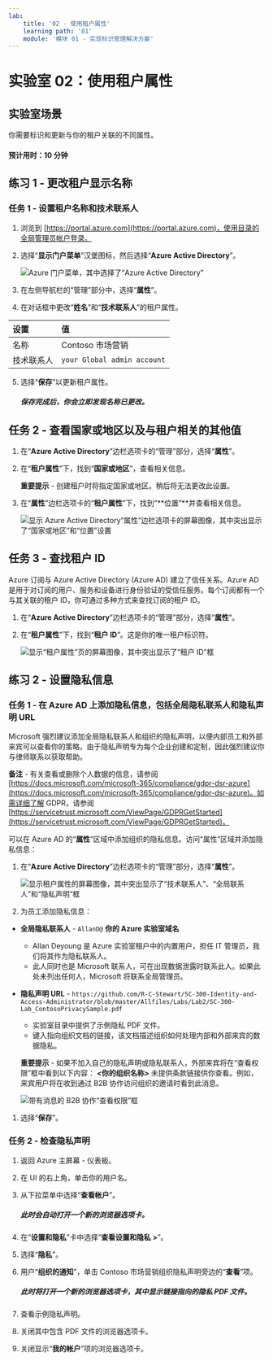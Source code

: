 ```yaml
---
lab:
    title: '02 - 使用租户属性'
    learning path: '01'
    module: '模块 01 - 实现标识管理解决方案'
---
```


# 实验室 02：使用租户属性

## 实验室场景

你需要标识和更新与你的租户关联的不同属性。

#### 预计用时：10 分钟

## 练习 1 - 更改租户显示名称

### 任务 1 - 设置租户名称和技术联系人

1. 浏览到 [https://portal.azure.com](https://portal.azure.com)，使用目录的全局管理员帐户登录。

2. 选择“**显示门户菜单**”汉堡图标，然后选择“**Azure Active Directory**”。

    ![Azure 门户菜单，其中选择了“Azure Active Directory”](./media/azure-portal-menu-aad.png)

3. 在左侧导航栏的“管理”部分中，选择“**属性**”。

4. 在对话框中更改“**姓名**”和“**技术联系人**”的租户属性。

| **设置** | **值** |
| :--- | :--- |
| 名称 | Contoso 市场营销 |
| 技术联系人 | `your Global admin account` |

5. 选择“**保存**”以更新租户属性。

      ##### 保存完成后，你会立即发现名称已更改。

## 任务 2 - 查看国家或地区以及与租户相关的其他值

1. 在“**Azure Active Directory**”边栏选项卡的“管理”部分，选择“**属性**”。

2. 在“**租户属性**”下，找到“**国家或地区**”，查看相关信息。

    **重要提示** - 创建租户时将指定国家或地区。稍后将无法更改此设置。

3. 在“**属性**”边栏选项卡的“**租户属性**”下，找到“**位置”**并查看相关信息。

    ![显示 Azure Active Directory“属性”边栏选项卡的屏幕图像，其中突出显示了“国家或地区”和“位置”设置](./media/azure-active-directory-properties-country-location.png)

## 任务 3 - 查找租户 ID

Azure 订阅与 Azure Active Directory (Azure AD) 建立了信任关系。Azure AD 是用于对订阅的用户、服务和设备进行身份验证的受信任服务。每个订阅都有一个与其关联的租户 ID，你可通过多种方式来查找订阅的租户 ID。

1. 在“**Azure Active Directory**”边栏选项卡的“管理”部分，选择“**属性**”。

2. 在“**租户属性**”下，找到“**租户 ID**”。这是你的唯一租户标识符。

    ![显示“租户属性”页的屏幕图像，其中突出显示了“租户 ID”框](./media/portal-tenant-id.png)

## 练习 2 - 设置隐私信息

### 任务 1 - 在 Azure AD 上添加隐私信息，包括全局隐私联系人和隐私声明 URL

Microsoft 强烈建议添加全局隐私联系人和组织的隐私声明，以便内部员工和外部来宾可以查看你的策略。由于隐私声明专为每个企业创建和定制，因此强烈建议你与律师联系以获取帮助。

   **备注** - 有关查看或删除个人数据的信息，请参阅 [https://docs.microsoft.com/microsoft-365/compliance/gdpr-dsr-azure](https://docs.microsoft.com/microsoft-365/compliance/gdpr-dsr-azure)。如需详细了解 GDPR，请参阅 [https://servicetrust.microsoft.com/ViewPage/GDPRGetStarted](https://servicetrust.microsoft.com/ViewPage/GDPRGetStarted)。

可以在 Azure AD 的“**属性**”区域中添加组织的隐私信息。访问“属性”区域并添加隐私信息：

1. 在“**Azure Active Directory**”边栏选项卡的“管理”部分，选择“**属性**”。

    ![显示租户属性的屏幕图像，其中突出显示了“技术联系人”、“全局联系人”和“隐私声明”框](./media/properties-area.png)

1. 为员工添加隐私信息：

- **全局隐私联系人** - `AllanD@` **你的 Azure 实验室域名**
     - Allan Deyoung 是 Azure 实验室租户中的内置用户，担任 IT 管理员，我们将其作为隐私联系人。
     - 此人同时也是 Microsoft 联系人，可在出现数据泄露时联系此人。如果此处未列出任何人，Microsoft 将联系全局管理员。

- **隐私声明 URL** -  `https://github.com/R-C-Stewart/SC-300-Identity-and-Access-Administrator/blob/master/Allfiles/Labs/Lab2/SC-300-Lab_ContosoPrivacySample.pdf`
     - 实验室目录中提供了示例隐私 PDF 文件。
     - 键入指向组织文档的链接，该文档描述组织如何处理内部和外部来宾的数据隐私。

    **重要提示** - 如果不加入自己的隐私声明或隐私联系人，外部来宾将在“查看权限”框中看到以下内容： **<你的组织名称\>** 未提供条款链接供你查看。例如，来宾用户将在收到通过 B2B 协作访问组织的邀请时看到此消息。

    ![带有消息的 B2B 协作“查看权限”框](./media/active-directory-no-privacy-statement-or-contact.png)

1. 选择“**保存**”。

### 任务 2 - 检查隐私声明

1. 返回 Azure 主屏幕 - 仪表板。
2. 在 UI 的右上角，单击你的用户名。
3. 从下拉菜单中选择“**查看帐户**”。

     ##### 此时会自动打开一个新的浏览器选项卡。

4. 在“**设置和隐私**”卡中选择“**查看设置和隐私 >**”。
5. 选择“**隐私**”。
6. 用户“**组织的通知**”，单击 Contoso 市场营销组织隐私声明旁边的“**查看**”项。

     ##### 此时将打开一个新的浏览器选项卡，其中显示链接指向的隐私 PDF 文件。

7. 查看示例隐私声明。
8. 关闭其中包含 PDF 文件的浏览器选项卡。
9. 关闭显示“**我的帐户**”项的浏览器选项卡。
